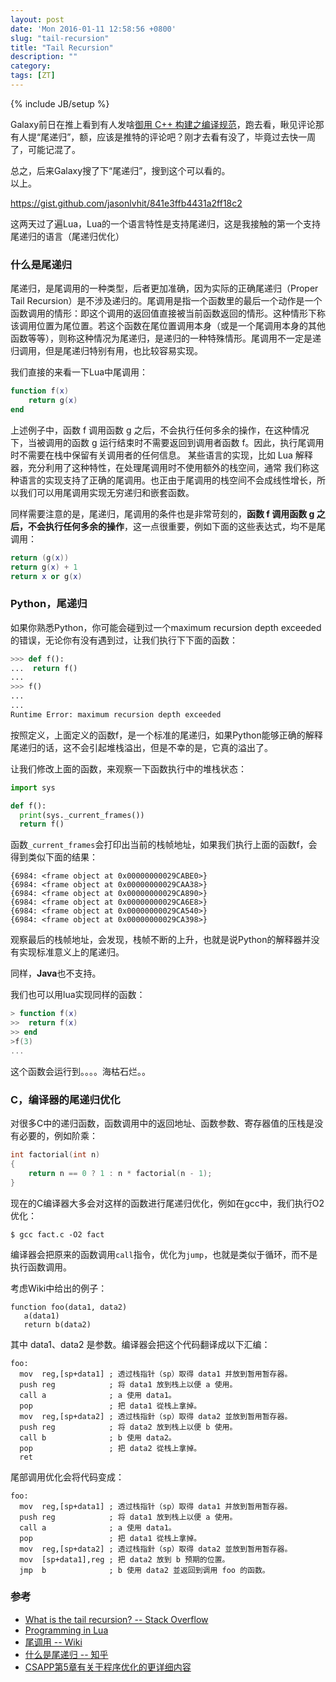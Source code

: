 ```yaml
---
layout: post
date: 'Mon 2016-01-11 12:58:56 +0800'
slug: "tail-recursion"
title: "Tail Recursion"
description: ""
category: 
tags: [ZT]
---
```

{% include JB/setup %}

Galaxy前日在推上看到有人发啥[御用 C++ 构建之编译规范](http://tech.acgtyrant.com/%E5%BE%A1%E7%94%A8-C-%E6%9E%84%E5%BB%BA%E4%B9%8B%E7%BC%96%E8%AF%91%E8%A7%84%E8%8C%83/)，跑去看，瞅见评论那有人提“尾递归”，额，应该是推特的评论吧？刚才去看有没了，毕竟过去快一周了，可能记混了。

总之，后来Galaxy搜了下“尾递归”，搜到这个可以看的。  
以上。

https://gist.github.com/jasonlvhit/841e3ffb4431a2ff18c2

这两天过了遍Lua，Lua的一个语言特性是支持尾递归，这是我接触的第一个支持尾递归的语言（尾递归优化）

### 什么是尾递归

尾递归，是尾调用的一种类型，后者更加准确，因为实际的正确尾递归（Proper Tail Recursion）是不涉及递归的。尾调用是指一个函数里的最后一个动作是一个函数调用的情形：即这个调用的返回值直接被当前函数返回的情形。这种情形下称该调用位置为尾位置。若这个函数在尾位置调用本身（或是一个尾调用本身的其他函数等等），则称这种情况为尾递归，是递归的一种特殊情形。尾调用不一定是递归调用，但是尾递归特别有用，也比较容易实现。

我们直接的来看一下Lua中尾调用：

``` lua
function f(x)
    return g(x)
end
```

上述例子中，函数 f 调用函数 g 之后，不会执行任何多余的操作，在这种情况下，当被调用的函数
g 运行结束时不需要返回到调用者函数 f。因此，执行尾调用时不需要在栈中保留有关调用者的任何信息。
某些语言的实现，比如 Lua 解释器，充分利用了这种特性，在处理尾调用时不使用额外的栈空间，通常
我们称这种语言的实现支持了正确的尾调用。也正由于尾调用的栈空间不会成线性增长，所以我们可以用尾调用实现无穷递归和嵌套函数。

同样需要注意的是，尾递归，尾调用的条件也是非常苛刻的，**函数 f 调用函数 g 之后，不会执行任何多余的操作**，这一点很重要，例如下面的这些表达式，均不是尾调用：

``` lua
return (g(x))
return g(x) + 1
return x or g(x)
```

### Python，尾递归

如果你熟悉Python，你可能会碰到过一个maximum recursion depth exceeded的错误，无论你有没有遇到过，让我们执行下下面的函数：

``` python
>>> def f():
...  return f()
...
>>> f()
...
...
Runtime Error: maximum recursion depth exceeded

```
按照定义，上面定义的函数f，是一个标准的尾递归，如果Python能够正确的解释尾递归的话，这不会引起堆栈溢出，但是不幸的是，它真的溢出了。

让我们修改上面的函数，来观察一下函数执行中的堆栈状态：

``` python
import sys

def f():
  print(sys._current_frames())
  return f()
```

函数```_current_frames```会打印出当前的栈帧地址，如果我们执行上面的函数f，会得到类似下面的结果：

```
{6984: <frame object at 0x00000000029CABE0>}
{6984: <frame object at 0x00000000029CAA38>}
{6984: <frame object at 0x00000000029CA890>}
{6984: <frame object at 0x00000000029CA6E8>}
{6984: <frame object at 0x00000000029CA540>}
{6984: <frame object at 0x00000000029CA398>}
```

观察最后的栈帧地址，会发现，栈帧不断的上升，也就是说Python的解释器并没有实现标准意义上的尾递归。

同样，**Java**也不支持。

我们也可以用lua实现同样的函数：

``` lua
> function f(x)
>>  return f(x)
>> end
>f(3)
...
```

这个函数会运行到。。。。海枯石烂。。

### C，编译器的尾递归优化

对很多C中的递归函数，函数调用中的返回地址、函数参数、寄存器值的压栈是没有必要的，例如阶乘：
``` c
int factorial(int n)
{
    return n == 0 ? 1 : n * factorial(n - 1);
}
```
现在的C编译器大多会对这样的函数进行尾递归优化，例如在gcc中，我们执行O2优化：
``` batch
$ gcc fact.c -O2 fact
```
编译器会把原来的函数调用```call```指令，优化为```jump```，也就是类似于循环，而不是执行函数调用。

考虑Wiki中给出的例子：

```
function foo(data1, data2)
   a(data1)
   return b(data2)
```
其中 data1、data2 是参数。编译器会把这个代码翻译成以下汇编：

```
foo:
  mov  reg,[sp+data1] ; 透过栈指针（sp）取得 data1 并放到暂用暂存器。
  push reg            ; 将 data1 放到栈上以便 a 使用。
  call a              ; a 使用 data1。
  pop                 ; 把 data1 從栈上拿掉。
  mov  reg,[sp+data2] ; 透过栈指針（sp）取得 data2 並放到暂用暂存器。 
  push reg            ; 将 data2 放到栈上以便 b 使用。 
  call b              ; b 使用 data2。
  pop                 ; 把 data2 從栈上拿掉。
  ret
```

尾部调用优化会将代码变成：

```
foo:
  mov  reg,[sp+data1] ; 透过栈指针（sp）取得 data1 并放到暂用暂存器。
  push reg            ; 将 data1 放到栈上以便 a 使用。
  call a              ; a 使用 data1。
  pop                 ; 把 data1 從栈上拿掉。
  mov  reg,[sp+data2] ; 透过栈指針（sp）取得 data2 並放到暂用暂存器。  
  mov  [sp+data1],reg ; 把 data2 放到 b 预期的位置。
  jmp  b              ; b 使用 data2 並返回到调用 foo 的函数。
```

### 参考

* [What is the tail recursion? -- Stack Overflow](http://stackoverflow.com/questions/33923/what-is-tail-recursion)
* [Programming in Lua](http://www.lua.org/pil/)
* [尾调用 -- Wiki](http://zh.wikipedia.org/zh/%E5%B0%BE%E8%B0%83%E7%94%A8)
* [什么是尾递归 -- 知乎](http://www.zhihu.com/question/20761771)
* [CSAPP第5章有关于程序优化的更详细内容](http://book.douban.com/subject/1230413/)
